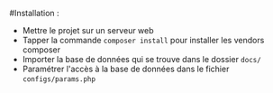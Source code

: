 #Installation :

- Mettre le projet sur un serveur web
- Tapper la commande ```composer install``` pour installer les vendors composer
- Importer la base de données qui se trouve dans le dossier ```docs/```
- Paramétrer l'accès à la base de données dans le fichier ```configs/params.php```